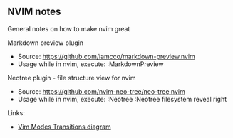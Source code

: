 ## NVIM notes
General notes on how to make nvim great

Markdown preview plugin
 - Source: https://github.com/iamcco/markdown-preview.nvim
 - Usage while in nvim, execute: 
        :MarkdownPreview

Neotree plugin - file structure view for nvim
 - Source: https://github.com/nvim-neo-tree/neo-tree.nvim
 - Usage while in nvim, execute:
        :Neotree
        :Neotree filesystem reveal right

Links:
- [Vim Modes Transitions diagram](https://rawgit.com/darcyparker/1886716/raw/eab57dfe784f016085251771d65a75a471ca22d4/vimModeStateDiagram.svg)
